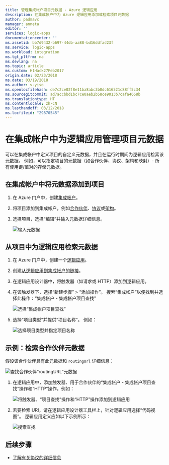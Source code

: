 ```yaml
---
title: 管理集成帐户项目元数据 - Azure 逻辑应用
description: 在集成帐户中为 Azure 逻辑应用添加或检索项目元数据
author: padmavc
manager: anneta
editor: ''
services: logic-apps
documentationcenter: ''
ms.assetid: bb7d9432-b697-44db-aa88-bd16ddfad23f
ms.service: logic-apps
ms.workload: integration
ms.tgt_pltfrm: na
ms.devlang: na
ms.topic: article
ms.custom: H1Hack27Feb2017
origin.date: 02/23/2018
ms.date: 03/19/2018
ms.author: v-yiso
ms.openlocfilehash: de7c2ce02f8e11ba8abc3b0dc616521c88ff5c34
ms.sourcegitcommit: ad7accbbd1bc7ce0aeb2b58ce9013b7cafa4668b
ms.translationtype: HT
ms.contentlocale: zh-CN
ms.lasthandoff: 03/12/2018
ms.locfileid: "29870545"
---
```

# <a name="manage-artifact-metadata-in-integration-accounts-for-logic-apps"></a>在集成帐户中为逻辑应用管理项目元数据

可以在集成帐户中定义项目的自定义元数据，并且在运行时期间为逻辑应用检索该元数据。 例如，可以指定项目的元数据（如合作伙伴、协议、架构和映射）- 所有使用键/值对的存储元数据。 

## <a name="add-metadata-to-artifacts-in-integration-accounts"></a>在集成帐户中将元数据添加到项目

1. 在 Azure 门户中，创建[集成帐户](logic-apps-enterprise-integration-create-integration-account.md)。

2. 将项目添加到集成帐户，例如[合作伙伴](logic-apps-enterprise-integration-partners.md)、[协议](logic-apps-enterprise-integration-agreements.md)或[架构](logic-apps-enterprise-integration-schemas.md)。

3. 选择项目，选择“编辑”并输入元数据详细信息。

   ![输入元数据](media/logic-apps-enterprise-integration-metadata/image1.png)

## <a name="retrieve-metadata-from-artifacts-for-logic-apps"></a>从项目中为逻辑应用检索元数据

1. 在 Azure 门户中，创建一个[逻辑应用](quickstart-create-first-logic-app-workflow.md)。

2. 创建[从逻辑应用到集成帐户的链接](logic-apps-enterprise-integration-create-integration-account.md#link-an-integration-account-to-a-logic-app)。 

3. 在逻辑应用设计器中，将触发器（如请求或 HTTP）添加到逻辑应用。

4. 在该触发器下，选择“新建步骤” > “添加操作”。 搜索“集成帐户”以便找到并选择此操作：“集成帐户 - 集成帐户项目查找”

   ![选择“集成帐户项目查找”](media/logic-apps-enterprise-integration-metadata/image2.png)

5. 选择“项目类型”并提供“项目名称”。 例如：

   ![选择项目类型并指定项目名称](media/logic-apps-enterprise-integration-metadata/image3.png)

## <a name="example-retrieve-partner-metadata"></a>示例：检索合作伙伴元数据

假设该合作伙伴具有此元数据和 `routingUrl` 详细信息：

![查找合作伙伴“routingURL”元数据](media/logic-apps-enterprise-integration-metadata/image6.png)

1. 在逻辑应用中，添加触发器、用于合作伙伴的“集成帐户 - 集成帐户项目查找”操作和“HTTP”操作，例如：

   ![将触发器、“项目查找”操作和“HTTP”操作添加到逻辑应用](media/logic-apps-enterprise-integration-metadata/image4.png)

2. 若要检索 URI，请在逻辑应用设计器工具栏上，针对逻辑应用选择“代码视图”。 逻辑应用定义应如以下示例所示：

   ![搜索查找](media/logic-apps-enterprise-integration-metadata/image5.png)

## <a name="next-steps"></a>后续步骤

* [了解有关协议的详细信息](logic-apps-enterprise-integration-agreements.md)
